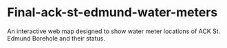 # Final-ack-st-edmund-water-meters
An interactive web map designed to show water meter locations of ACK St. Edmund Borehole and their status.
